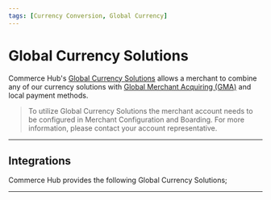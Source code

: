 ```yaml
---
tags: [Currency Conversion, Global Currency]
---
```


# Global Currency Solutions

Commerce Hub's [Global Currency Solutions](https://www.carat.fiserv.com/en-us/solutions/global-currency/) allows a merchant to combine any of our currency solutions with [Global Merchant Acquiring (GMA)](?path=docs/Resources/Guides/Global-Merchant-Acquiring.md) and local payment methods.

<!-- theme: info -->
> To utilize Global Currency Solutions the merchant account needs to be configured in Merchant Configuration and Boarding. For more information, please contact your account representative.

---

## Integrations

Commerce Hub provides the following Global Currency Solutions;

<!-- type: row -->

<!-- type: card
title: Multi-Currency Pricing
description: Allows a merchant to process international currencies through Commerce Hub by overriding the `currency` in the request and settles in the merchant's local currency.
link: ?path=docs/Resources/Guides/Global-Currency/Multi-Currency.md
-->

<!-- type: card
title: Dynamic Currency Conversion
description: A rate request that allows a merchant to request the optimal currency and rate from our exchange rate provider, which will determine the currency and provide a price and exchange rate.
link: ?path=docs/Resources/Guides/Global-Currency/Currency-Conversion.md
-->

<!-- type: card
title: Dynamic Pricing
description: A rate request in which the merchant will be provided with a list of currencies and prices. The merchant can choose the prices and currencies to present to their customers, or customer can select the currency they would like to pay with.
link: 
-->

<!-- type: row-end -->

---
